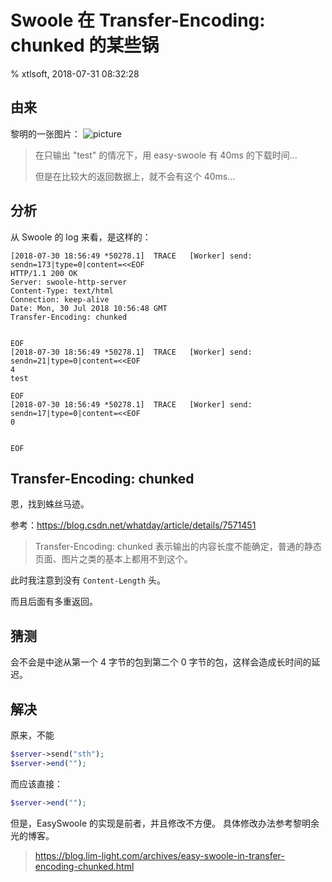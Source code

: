 # Swoole 在 Transfer-Encoding: chunked 的某些锅

% xtlsoft, 2018-07-31 08:32:28

## 由来

黎明的一张图片：
![picture](https://blog.xtlsoft.top/usr/uploads/2018/07/2495980785.png)

> 在只输出 "test" 的情况下，用 easy-swoole 有 40ms 的下载时间...
>
> 但是在比较大的返回数据上，就不会有这个 40ms...

## 分析

从 Swoole 的 log 来看，是这样的：

```plain
[2018-07-30 18:56:49 *50278.1]  TRACE   [Worker] send: sendn=173|type=0|content=<<EOF
HTTP/1.1 200 OK
Server: swoole-http-server
Content-Type: text/html
Connection: keep-alive
Date: Mon, 30 Jul 2018 10:56:48 GMT
Transfer-Encoding: chunked


EOF
[2018-07-30 18:56:49 *50278.1]  TRACE   [Worker] send: sendn=21|type=0|content=<<EOF
4
test

EOF
[2018-07-30 18:56:49 *50278.1]  TRACE   [Worker] send: sendn=17|type=0|content=<<EOF
0


EOF
```

## Transfer-Encoding: chunked

恩，找到蛛丝马迹。

参考：<https://blog.csdn.net/whatday/article/details/7571451>

> Transfer-Encoding: chunked 表示输出的内容长度不能确定，普通的静态页面、图片之类的基本上都用不到这个。

此时我注意到没有 `Content-Length` 头。

而且后面有多重返回。

## 猜测

会不会是中途从第一个 4 字节的包到第二个 0 字节的包，这样会造成长时间的延迟。

## 解决

原来，不能

```php
$server->send("sth");
$server->end("");
```

而应该直接：

```php
$server->end("");
```

但是，EasySwoole 的实现是前者，并且修改不方便。
具体修改办法参考黎明余光的博客。

> <https://blog.lim-light.com/archives/easy-swoole-in-transfer-encoding-chunked.html>
